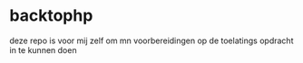 # backtophp
deze repo is voor mij zelf om mn voorbereidingen op de toelatings opdracht in te kunnen doen

